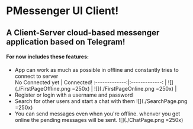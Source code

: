 # PMessenger UI Client!
## A Client-Server cloud-based messenger application based on Telegram!
#### For now includes these features:
-   App can work as much as possible in offline and constantly tries to connect to server<br>
  No Connected yet  | Connected! 
 :-------------:|:-------------:
 | ![](./FirstPageOffline.png =250x)  | ![](./FirstPageOnline.png =250x)  | <br>
-   Register or login with a username and password
-   Search for other users and start a chat with them
![](./SearchPage.png =250x)
-   You can send messages even when you're offline. whenver you get online the pending messages will be sent.
![](./ChatPage.png =250x)

